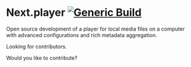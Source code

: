 # Next.player [![Generic Build](https://github.com/tmacharia/next.player/actions/workflows/dotnet.yml/badge.svg)](https://github.com/tmacharia/next.player/actions/workflows/dotnet.yml)

Open source development of a player for local media files on a computer with advanced configurations
and rich metadata aggregation.


Looking for contributors.

Would you like to contribute?

